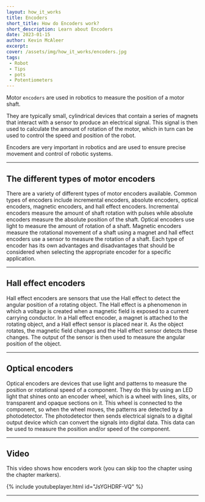 ```yaml
---
layout: how_it_works
title: Encoders
short_title: How do Encoders work?
short_description: Learn about Encoders
date: 2023-01-15
author: Kevin McAleer
excerpt:
cover: /assets/img/how_it_works/encoders.jpg
tags:
 - Robot
 - Tips
 - pots
 - Potentiometers
---
```


Motor `encoders` are used in robotics to measure the position of a motor shaft. 

They are typically small, cylindrical devices that contain a series of magnets that interact with a sensor to produce an electrical signal. This signal is then used to calculate the amount of rotation of the motor, which in turn can be used to control the speed and position of the robot. 

Encoders are very important in robotics and are used to ensure precise movement and control of robotic systems.

---

## The different types of motor encoders

There are a variety of different types of motor encoders available. Common types of encoders include incremental encoders, absolute encoders, optical encoders, magnetic encoders, and hall effect encoders. Incremental encoders measure the amount of shaft rotation with pulses while absolute encoders measure the absolute position of the shaft. Optical encoders use light to measure the amount of rotation of a shaft. Magnetic encoders measure the rotational movement of a shaft using a magnet and hall effect encoders use a sensor to measure the rotation of a shaft. Each type of encoder has its own advantages and disadvantages that should be considered when selecting the appropriate encoder for a specific application.

---

## Hall effect encoders

Hall effect encoders are sensors that use the Hall effect to detect the angular position of a rotating object. The Hall effect is a phenomenon in which a voltage is created when a magnetic field is exposed to a current carrying conductor. In a Hall effect encoder, a magnet is attached to the rotating object, and a Hall effect sensor is placed near it. As the object rotates, the magnetic field changes and the Hall effect sensor detects these changes. The output of the sensor is then used to measure the angular position of the object.

---

## Optical encoders

Optical encoders are devices that use light and patterns to measure the position or rotational speed of a component. They do this by using an LED light that shines onto an encoder wheel, which is a wheel with lines, slits, or transparent and opaque sections on it. This wheel is connected to the component, so when the wheel moves, the patterns are detected by a photodetector. The photodetector then sends electrical signals to a digital output device which can convert the signals into digital data. This data can be used to measure the position and/or speed of the component.

---

## Video

This video shows how encoders work (you can skip too the chapter using the chapter markers).

{% include youtubeplayer.html id="JsYGHDRF-VQ" %}

---
